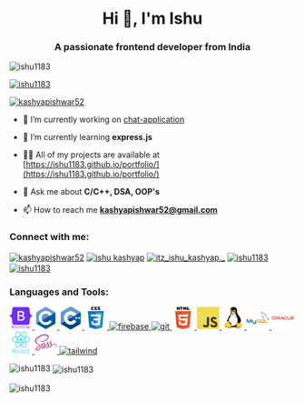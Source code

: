 <h1 align="center">Hi 👋, I'm Ishu</h1>
<h3 align="center">A passionate frontend developer from India</h3>

<p align="left"> <img src="https://komarev.com/ghpvc/?username=ishu1183&label=Profile%20views&color=0e75b6&style=flat" alt="ishu1183" /> </p>

<p align="left"> <a href="https://github.com/ryo-ma/github-profile-trophy"><img src="https://github-profile-trophy.vercel.app/?username=ishu1183" alt="ishu1183" /></a> </p>

<p align="left"> <a href="https://twitter.com/kashyapishwar52" target="blank"><img src="https://img.shields.io/twitter/follow/kashyapishwar52?logo=twitter&style=for-the-badge" alt="kashyapishwar52" /></a> </p>

- 🔭 I’m currently working on [chat-application](https://github.com/Ishu1183/chat-app)

- 🌱 I’m currently learning **express.js**

- 👨‍💻 All of my projects are available at [https://ishu1183.github.io/portfolio/](https://ishu1183.github.io/portfolio/)

- 💬 Ask me about **C/C++, DSA, OOP's**

- 📫 How to reach me **kashyapishwar52@gmail.com**

<h3 align="left">Connect with me:</h3>
<p align="left">
<a href="https://twitter.com/kashyapishwar52" target="blank"><img align="center" src="https://raw.githubusercontent.com/rahuldkjain/github-profile-readme-generator/master/src/images/icons/Social/twitter.svg" alt="kashyapishwar52" height="30" width="40" /></a>
<a href="https://linkedin.com/in/ishu kashyap" target="blank"><img align="center" src="https://raw.githubusercontent.com/rahuldkjain/github-profile-readme-generator/master/src/images/icons/Social/linked-in-alt.svg" alt="ishu kashyap" height="30" width="40" /></a>
<a href="https://instagram.com/itz_ishu_kashyap._" target="blank"><img align="center" src="https://raw.githubusercontent.com/rahuldkjain/github-profile-readme-generator/master/src/images/icons/Social/instagram.svg" alt="itz_ishu_kashyap._" height="30" width="40" /></a>
<a href="https://www.hackerrank.com/ishu1183" target="blank"><img align="center" src="https://raw.githubusercontent.com/rahuldkjain/github-profile-readme-generator/master/src/images/icons/Social/hackerrank.svg" alt="ishu1183" height="30" width="40" /></a>
<a href="https://www.leetcode.com/ishu1183" target="blank"><img align="center" src="https://raw.githubusercontent.com/rahuldkjain/github-profile-readme-generator/master/src/images/icons/Social/leet-code.svg" alt="ishu1183" height="30" width="40" /></a>
</p>

<h3 align="left">Languages and Tools:</h3>
<p align="left"> <a href="https://getbootstrap.com" target="_blank" rel="noreferrer"> <img src="https://raw.githubusercontent.com/devicons/devicon/master/icons/bootstrap/bootstrap-plain-wordmark.svg" alt="bootstrap" width="40" height="40"/> </a> <a href="https://www.cprogramming.com/" target="_blank" rel="noreferrer"> <img src="https://raw.githubusercontent.com/devicons/devicon/master/icons/c/c-original.svg" alt="c" width="40" height="40"/> </a> <a href="https://www.w3schools.com/cpp/" target="_blank" rel="noreferrer"> <img src="https://raw.githubusercontent.com/devicons/devicon/master/icons/cplusplus/cplusplus-original.svg" alt="cplusplus" width="40" height="40"/> </a> <a href="https://www.w3schools.com/css/" target="_blank" rel="noreferrer"> <img src="https://raw.githubusercontent.com/devicons/devicon/master/icons/css3/css3-original-wordmark.svg" alt="css3" width="40" height="40"/> </a> <a href="https://firebase.google.com/" target="_blank" rel="noreferrer"> <img src="https://www.vectorlogo.zone/logos/firebase/firebase-icon.svg" alt="firebase" width="40" height="40"/> </a> <a href="https://git-scm.com/" target="_blank" rel="noreferrer"> <img src="https://www.vectorlogo.zone/logos/git-scm/git-scm-icon.svg" alt="git" width="40" height="40"/> </a> <a href="https://www.w3.org/html/" target="_blank" rel="noreferrer"> <img src="https://raw.githubusercontent.com/devicons/devicon/master/icons/html5/html5-original-wordmark.svg" alt="html5" width="40" height="40"/> </a> <a href="https://developer.mozilla.org/en-US/docs/Web/JavaScript" target="_blank" rel="noreferrer"> <img src="https://raw.githubusercontent.com/devicons/devicon/master/icons/javascript/javascript-original.svg" alt="javascript" width="40" height="40"/> </a> <a href="https://www.linux.org/" target="_blank" rel="noreferrer"> <img src="https://raw.githubusercontent.com/devicons/devicon/master/icons/linux/linux-original.svg" alt="linux" width="40" height="40"/> </a> <a href="https://www.mysql.com/" target="_blank" rel="noreferrer"> <img src="https://raw.githubusercontent.com/devicons/devicon/master/icons/mysql/mysql-original-wordmark.svg" alt="mysql" width="40" height="40"/> </a> <a href="https://www.oracle.com/" target="_blank" rel="noreferrer"> <img src="https://raw.githubusercontent.com/devicons/devicon/master/icons/oracle/oracle-original.svg" alt="oracle" width="40" height="40"/> </a> <a href="https://reactjs.org/" target="_blank" rel="noreferrer"> <img src="https://raw.githubusercontent.com/devicons/devicon/master/icons/react/react-original-wordmark.svg" alt="react" width="40" height="40"/> </a> <a href="https://sass-lang.com" target="_blank" rel="noreferrer"> <img src="https://raw.githubusercontent.com/devicons/devicon/master/icons/sass/sass-original.svg" alt="sass" width="40" height="40"/> </a> <a href="https://tailwindcss.com/" target="_blank" rel="noreferrer"> <img src="https://www.vectorlogo.zone/logos/tailwindcss/tailwindcss-icon.svg" alt="tailwind" width="40" height="40"/> </a> </p>

<p><img align="left" src="https://github-readme-stats.vercel.app/api/top-langs?username=ishu1183&show_icons=true&locale=en&layout=compact" alt="ishu1183" /></p>

<p>&nbsp;<img align="center" src="https://github-readme-stats.vercel.app/api?username=ishu1183&show_icons=true&locale=en" alt="ishu1183" /></p>

<p><img align="center" src="https://github-readme-streak-stats.herokuapp.com/?user=ishu1183&" alt="ishu1183" /></p>
